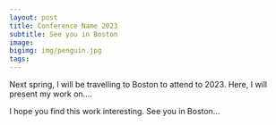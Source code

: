 ```yaml
---
layout: post
title: Conference Name 2023 
subtitle: See you in Boston
image: 
bigimg: img/penguin.jpg
tags: 
---
```


Next spring, I will be travelling to Boston to attend to <conference name> 2023. 
Here, I will present my work on....

I hope you find this work interesting.
See you in Boston...

